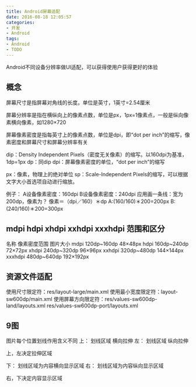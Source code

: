 ```yaml
---
title: Android屏幕适配
date: 2016-08-18 12:05:57
categories:
- 开发
- Android
tags:
- Android
- TODO
---
```


Android不同设备分辨率做UI适配，可以获得使用户获得更好的体验

## 概念

屏幕尺寸是指屏幕对角线的长度。单位是英寸，1英寸=2.54厘米

屏幕分辨率是指在横纵向上的像素点数，单位是px，1px=1像素点，一般是纵向像素横向像素，如1280×720

屏幕像素密度是指每英寸上的像素点数，单位是dpi，即“dot per inch”的缩写，像素密度和屏幕尺寸和屏幕分辨率有关

dip：Density Independent Pixels（密度无关像素）的缩写。以160dpi为基准，1dp=1px
dp：同dip
dpi：屏幕像素密度的单位，“dot per inch”的缩写

px：像素，物理上的绝对单位
sp：Scale-Independent Pixels的缩写，可以根据文字大小首选项自动进行缩放。

例子：
A设备像素密度：160dpi
B设备像素密度：240dpi
应用画一条线：宽为200dp，像素为？
像素＝（dpi／160）＊dp
A:(160/160)＊200=200px
B:(240/160)＊200=300px

## mdpi hdpi xhdpi xxhdpi xxxhdpi 范围和区分

名称	像素密度范围	图片大小
mdpi	120dp~160dp	48×48px
hdpi	160dp~240dp	72×72px
xhdpi	240dp~320dp	96×96px
xxhdpi	320dp~480dp	144×144px
xxxhdpi	480dp~640dp	192×192px

## 资源文件适配
使用尺寸限定符：res/layout-large/main.xml
使用最小宽度限定符：layout-sw600dp/main.xml
使用屏幕方向限定符：res/values-sw600dp-land/layouts.xml res/values-sw600dp-port/layouts.xml

## 9图
图片每个位置划线作用含义不同
上： 划线区域 横向拉伸
左： 划线区域 纵向拉伸

上，左决定拉伸区域

下： 划线区域为内容横向显示区域
右： 划线区域为内容纵向显示区域

右，下决定内容显示区域
